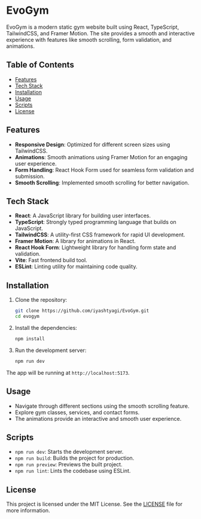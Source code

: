 
# EvoGym

EvoGym is a modern static gym website built using React, TypeScript, TailwindCSS, and Framer Motion. The site provides a smooth and interactive experience with features like smooth scrolling, form validation, and animations.

## Table of Contents
- [Features](#features)
- [Tech Stack](#tech-stack)
- [Installation](#installation)
- [Usage](#usage)
- [Scripts](#scripts)
- [License](#license)

## Features
- **Responsive Design**: Optimized for different screen sizes using TailwindCSS.
- **Animations**: Smooth animations using Framer Motion for an engaging user experience.
- **Form Handling**: React Hook Form used for seamless form validation and submission.
- **Smooth Scrolling**: Implemented smooth scrolling for better navigation.

## Tech Stack
- **React**: A JavaScript library for building user interfaces.
- **TypeScript**: Strongly typed programming language that builds on JavaScript.
- **TailwindCSS**: A utility-first CSS framework for rapid UI development.
- **Framer Motion**: A library for animations in React.
- **React Hook Form**: Lightweight library for handling form state and validation.
- **Vite**: Fast frontend build tool.
- **ESLint**: Linting utility for maintaining code quality.

## Installation

1. Clone the repository:
   ```bash
   git clone https://github.com/iyashtyagi/EvoGym.git
   cd evogym
   ```

2. Install the dependencies:
   ```bash
   npm install
   ```

3. Run the development server:
   ```bash
   npm run dev
   ```

The app will be running at `http://localhost:5173`.

## Usage
- Navigate through different sections using the smooth scrolling feature.
- Explore gym classes, services, and contact forms.
- The animations provide an interactive and smooth user experience.

## Scripts

- `npm run dev`: Starts the development server.
- `npm run build`: Builds the project for production.
- `npm run preview`: Previews the built project.
- `npm run lint`: Lints the codebase using ESLint.

## License
This project is licensed under the MIT License. See the [LICENSE](LICENSE) file for more information.
